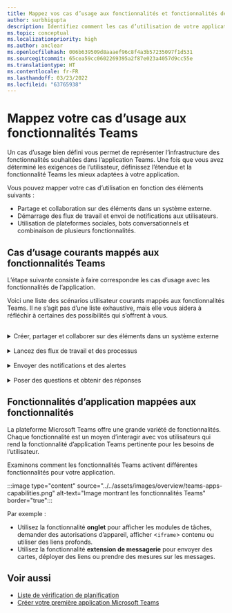 ```yaml
---
title: Mappez vos cas d’usage aux fonctionnalités et fonctionnalités de l’application Teams
author: surbhigupta
description: Identifiez comment les cas d’utilisation de votre application peuvent fonctionner dans l’expérience Teams, les fonctionnalités et les fonctionnalités de l’application ; mappez les cas d’usage courants avec des fonctionnalités.
ms.topic: conceptual
ms.localizationpriority: high
ms.author: anclear
ms.openlocfilehash: 006b639509d8aaaef96c8f4a3b57235097f1d531
ms.sourcegitcommit: 65cea59cc0602269395a2f87e023a4057d9cc55e
ms.translationtype: HT
ms.contentlocale: fr-FR
ms.lasthandoff: 03/23/2022
ms.locfileid: "63765938"
---
```

# <a name="map-your-use-cases-to-teams-app-features"></a>Mappez votre cas d’usage aux fonctionnalités Teams

Un cas d’usage bien défini vous permet de représenter l’infrastructure des fonctionnalités souhaitées dans l’application Teams. Une fois que vous avez déterminé les exigences de l’utilisateur, définissez l’étendue et la fonctionnalité Teams les mieux adaptées à votre application.

Vous pouvez mapper votre cas d’utilisation en fonction des éléments suivants :

* Partage et collaboration sur des éléments dans un système externe.
* Démarrage des flux de travail et envoi de notifications aux utilisateurs.
* Utilisation de plateformes sociales, bots conversationnels et combinaison de plusieurs fonctionnalités.

## <a name="common-use-cases-mapped-to-teams-capabilities"></a>Cas d’usage courants mappés aux fonctionnalités Teams

L’étape suivante consiste à faire correspondre les cas d’usage avec les fonctionnalités de l’application.

Voici une liste des scénarios utilisateur courants mappés aux fonctionnalités Teams. Il ne s’agit pas d’une liste exhaustive, mais elle vous aidera à réfléchir à certaines des possibilités qui s’offrent à vous.
</br>
</br>
<details>
<summary>Créer, partager et collaborer sur des éléments dans un système externe</summary>

Applications pour interagir avec vos données

| **Si vous voulez...** | **Essayez ceci...** |
| --- | --- |
| Recherchez des systèmes externes et partagez les résultats sous forme de carte interactive. | Extensions de messagerie avec des commandes de recherche |
| Collectez des informations à insérer dans un magasin de données ou exécuter des recherches avancées. | Extensions de messagerie avec commandes d’action |
| Créez des expériences web incorporées pour afficher, utiliser et partager des données. | Onglets |
| Envoyez (push) des données et envoyez des données à partir du client Teams. | Connecteurs et webhooks|
| Formulaires modaux interactifs où que vous en ayez besoin pour collecter ou afficher des informations. | Modules de tâche |

</details>
</br>
<details>
<summary>Lancez des flux de travail et des processus</summary>

Un moyen rapide de démarrer un processus ou un flux de travail dans un système externe.

| **Si vous voulez...** | **Essayez ceci...** |
| --- | --- |
| Déclenchez des messages, ce qui permet à vos utilisateurs d’envoyer rapidement le contenu d’un message à vos services web. | Commandes d’action des extensions de messagerie |
| Ouvrez des messages à partir d’un onglet, d’un bot ou d’une extension de messagerie pour collecter des informations avant de lancer un flux de travail. | Modules de tâche |
| Interagissez avec vos utilisateurs via du texte et des cartes enrichies. | Bots conversationnels |
| Un bon choix pour une interaction simple de va-et-vient quand vous n’avez pas besoin de créer un bot conversationnel entier. |  Webhooks sortants |

</details>
</br>
<details>
<summary>Envoyer des notifications et des alertes</summary>

Envoyez des notifications et des alertes asynchrones à vos utilisateurs dans Teams.

| **Si vous voulez...** | **Essayez ceci...** |
| --- | --- |
| Envoyez des messages proactifs à des groupes, des canaux ou des utilisateurs individuels. | Bots conversationnels |
| Autorisez un canal à s’abonner pour recevoir des messages. Un connecteur permet aux utilisateurs d’adapter l’abonnement à une page de configuration. | Connecteurs et webhooks entrants |

</details>
</br>
<details>
<summary>Poser des questions et obtenir des réponses</summary>

Communiquer avec vos utilisateurs et résoudre leurs requêtes

| **Si vous voulez...** | **Essayez ceci...** |
| --- | --- |
| Traitement en langage naturel, IA, Machine Learning et tous les mots à la mode. Utilisez un bot optimisé par le cloud intelligent pour connecter vos utilisateurs aux réponses dont ils ont besoin. | Bots conversationnels |
| Incorporez votre portail web existant dans Teams ou créez une version spécifique à Teams pour ajouter des fonctionnalités. | Onglets |

</details>

## <a name="app-capabilities-mapped-to-features"></a>Fonctionnalités d’application mappées aux fonctionnalités

La plateforme Microsoft Teams offre une grande variété de fonctionnalités. Chaque fonctionnalité est un moyen d’interagir avec vos utilisateurs qui rend la fonctionnalité d’application Teams pertinente pour les besoins de l’utilisateur.

Examinons comment les fonctionnalités Teams activent différentes fonctionnalités pour votre application.

:::image type="content" source="../../assets/images/overview/teams-apps-capabilities.png" alt-text="Image montrant les fonctionnalités Teams" border="true":::

Par exemple :

* Utilisez la fonctionnalité **onglet** pour afficher les modules de tâches, demander des autorisations d’appareil, afficher <`iframe`> contenu ou utiliser des liens profonds.
* Utilisez la fonctionnalité **extension de messagerie** pour envoyer des cartes, déployer des liens ou prendre des mesures sur les messages.

## <a name="see-also"></a>Voir aussi

* [Liste de vérification de planification](../design/planning-checklist.md)
* [Créer votre première application Microsoft Teams](../../get-started/get-started-overview.md)
